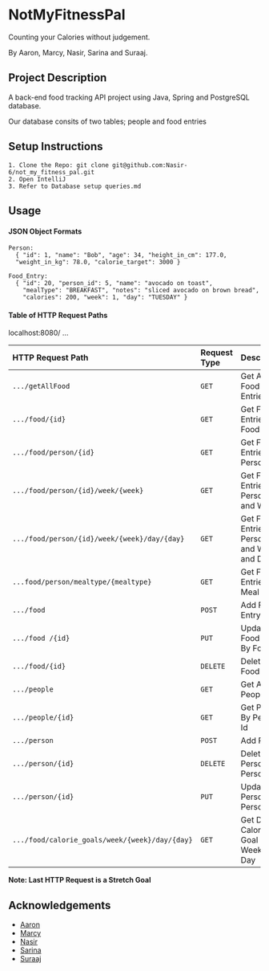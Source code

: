 
# NotMyFitnessPal

Counting your Calories without judgement.

By Aaron, Marcy, Nasir, Sarina and Suraaj.










## Project Description

A back-end food tracking API project using Java, Spring and PostgreSQL database.

Our database consits of two tables; people and food entries
## Setup Instructions

    1. Clone the Repo: git clone git@github.com:Nasir-6/not_my_fitness_pal.git
    2. Open IntelliJ
    3. Refer to Database setup queries.md
## Usage


#### JSON Object Formats

```http
Person:
  { "id": 1, "name": "Bob", "age": 34, "height_in_cm": 177.0, 
  "weight_in_kg": 78.0, "calorie_target": 3000 }

Food_Entry:
  { "id": 20, "person_id": 5, "name": "avocado on toast", 
    "mealType": "BREAKFAST", "notes": "sliced avocado on brown bread", 
    "calories": 200, "week": 1, "day": "TUESDAY" }
```
#### Table of HTTP Request Paths

localhost:8080/ ...

| HTTP Request Path                                                        | Request Type | Description                                      |
|:-------------------------------------------------------------------------|:-------------|:-------------------------------------------------|
| `.../getAllFood `                                                        | `GET`        | Get All Food Entries                             |
| `.../food/{id} `                                                         | `GET`        | Get Food Entries by Food Id                      |
| `.../food/person/{id} `                                                  | `GET`        | Get Food Entries By Person's Id                  |
| `.../food/person/{id}/week/{week} `                                      | `GET`        | Get Food Entries By Person's Id and Week         |
| `.../food/person/{id}/week/{week}/day/{day} `                            | `GET`        | Get Food Entries By Person's Id and Week and Day |
| `...food/person/mealtype/{mealtype} `                                    | `GET`        | Get Food Entries By Meal Type                    |
| `.../food `                                                              | `POST`       | Add Food Entry                                   |
| `.../food /{id}`                                                         | `PUT`        | Update Food Entry By Food Id                     |
| `.../food/{id} `                                                         | `DELETE`     | Delete Food Entry                                |
| `.../people `                                                            | `GET`        | Get All People                                   |
| `.../people/{id} `                                                       | `GET`        | Get Person By Person's Id                        |
| `.../person `                                                            | `POST`       | Add Person                                       |
| `.../person/{id} `                                                       | `DELETE`     | Delete Person By Person's Id                     |
| `.../person/{id} `                                                       | `PUT`        | Update Person By Person's Id                     |
| `.../food/calorie_goals/week/{week}/day/{day} `                          | `GET`        | Get Daily Calories Goal By Week and Day          | **Stretch Goal**


**Note: Last HTTP Request is a Stretch Goal**



## Acknowledgements

- [Aaron](https://github.com/Aaron-Nazareth)
- [Marcy](https://github.com/mycp98)
- [Nasir](https://github.com/Nasir-6)
- [Sarina](https://github.com/sarinajsal)
- [Suraaj](https://github.com/SuraajL)



